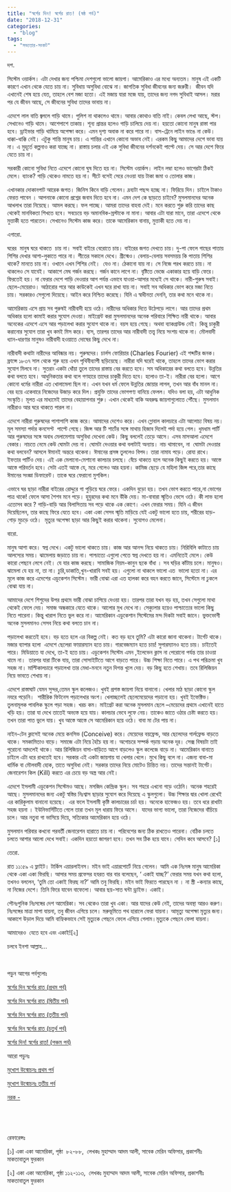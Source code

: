 ```yaml
---
title: "স্বর্গের দিন! স্বর্গের রাত! (ষষ্ঠ পর্ব)"
date: "2018-12-31"
categories: 
  - "blog"
tags: 
  - "সভ্যতার-সংকট"
---
```


দশ.

সিস্টেম ওয়ার্কস। এটা দেখার জন্য পশ্চিমা দেশগুলো ভালো জায়গা। আমেরিকাও এর মধ্যে অন্যতম। মানুষ এই একটি কারণে এখান থেকে যেতে চায় না। সুবিধায় অসুবিধা বোঝে না। জাগতিক সুবিধা জীবনের জন্য জরুরী।  জীবন যদি এখানেই শেষ হয়ে যেত, তাহলে বেশ মজা হতো। এই মজায় যারা মজে যায়, তাদের জন্য নগদ সুবিধাই আসল। মরার পর যে জীবন আছে, সে জীবনের সুবিধা তাদের ভাবায় না।

এদেশে লাল বাতি জ্বললে গাড়ি থামে। পুলিশ না থাকলেও থামে। আবার কোথাও বাতি নাই। কেবল লেখা আছে, স্টপ। সেখানেও গাড়ি থামে। আশেপাশে তাকায়। শূন্য প্রান্তর হলেও গাড়ি চালিয়ে দেয় না। হয়তো কোনো মানুষ রাস্তা পার হবে। ড্রাইভার গাড়ি থামিয়ে অপেক্ষা করে। এমন দৃশ্য অবাক না করে পারে না। বাস-ট্রেনে লাইন ভাঙে না কেউ। ধাক্কা-ধাক্কি নেই। এটুকু শান্তি মানুষ চায়। এ শান্তির এখানে কোনো অভাব নেই। এরকম কিছু আমাদের দেশে ভাবা যায় না। এ মুহূর্তে কল্পনাও করা যাচ্ছে না। রাস্তায় চলার এই এক সুবিধা জীবনের দর্শনকেই পাল্টে দেয়। সে আর দেশে ফিরে যেতে চায় না।

সরকারী কোনো সুবিধা নিতে এদেশে কোনো ঘুষ দিতে হয় না। সিস্টেম ওয়ার্কস। লাইন লম্বা হলেও ভাগেরটা ঠিকই মেলে। ব্যাংক? গাড়ি থেকেও নামতে হয় না। সীটে বসেই সেরে নেওয়া যায় টাকা জমা ও তোলার কাজ।

এখানকার দোকানপাট আরেক জগত। জিনিস কিনে বাড়ি গেলেন। দ্রব্যটা পছন্দ হচ্ছে না। ফিরিয়ে দিন। চাইলে টাকাও ফেরত পাবেন । আপনাকে কোনো প্রশ্নের জবাব দিতে হবে না। এমন দেশ কে ছাড়তে চাইবে? মুসলমানদের অনেক আখলাখ তারা নিয়েছে। আমল করছে। ফল পাচ্ছে। আমরা তাদের বাহবা দেই। মনে করতে শুরু করি তাদের কাছ থেকেই মানবিকতা শিখতে হবে। সবচেয়ে বড় অমানবিক-স্রস্টাকে না মানা। আবার এটা যারা মানে, তারা এদেশে থেকে মুত্তাকী হতে পারতেন। সেখানেও সিস্টেম কাজ করে। তাকে আমেরিকান বানায়, মুত্তাকী হতে দেয় না।

এগারো.

ঘরের  মানুষ ঘরে থাকতে  চায় না। সবাই বাইরে বেরোতে চায়। বাইরের জগত দেখতে চায়। দু-পা ফেলে গাছের পাতায় শিশির দেখার আশা-লুকাতে পারে না। শীতের সকালে দেখে। গ্রীস্মেও। বেলায়-বেলায় সবসময়য় কি পাতায় শিশির থাকে? মানতে চায় না। ওখানে এখন শিশির নেই।  যেও না। ঠেকানো যায় না। সে নিজে পরখ করতে চায়। না থাকলেও সে যাবেই। আকাশে মেঘ গর্জন করছে। গর্জন কানে লাগে না। বৃষ্টিতে ভেজে একাকার হয়ে বাড়ি ফেরে। ফিরতেই হয়। না ফেরার দেশে পাড়ি দেওয়ার আগ পর্যন্ত এভাবে যাওয়া-আসার মধ্যেই সে থাকে। নারী-পুরুষ সবাই। ছেলে-মেয়েরাও। আঠারোর পরে আর কাউকেই এখন ঘরে রাখা যায় না। সবাই সব অধিকার ভোগ করে মজা নিতে চায়। সরকারও সেগুলো দিয়েছে। আইন করে নিশ্চিত করেছে। যিনি এ স্বাধীনতা দেননি, তার কথা মনে থাকে না।

আমেরিকায় এসে প্রায় সব পুরুষই নারীবাদী হয়ে ওঠে। নারীদের অধিকার দিতে উঠেপড়ে লাগে। আর তাদের প্রথম অধিকার হলো কামাই করার সুযোগ দেওয়া। মাইগ্রেন্ট করা মুসলমানদের অনেক পরিবারে শিক্ষিত নারী থাকে। আবার অনেকের এদেশে এসে আর পড়ালেখা করার সুযোগ থাকে না। বয়স হয়ে গেছে। অথবা ব্যাকগ্রাউন্ড নেই। কিন্তু চাকুরী করানোর সুযোগ তারা খুব কমই মিস করে। ব্যস, তারপর তাদের আর নারীবাদী তত্ত্ব নিয়ে সংশয় থাকে না। মৌলবাদী ধ্যান-ধারণার মানুষও নারীবাদী হওয়াতে দোষের কিছু দেখে না।

নারীবাদী কথাটা নারীদের আবিষ্কার নয়। পুরুষদের। চার্লস ফোরিয়ার (Charles Fourier) এই শব্দটির জনক। ফ্রান্সে ১৮৩৭ সাল থেকে শুরু হয়ে এখন পৃথিবীব্যাপী ছড়িয়েছে। নারীরা যদি ঘরেই থাকে, তাহলে তাদের ভোগ করার সুযোগ মিলবে না। সুতরাং একটা ধোঁয়া তুলে তাদের রাস্তায় বের করতে হবে। সম অধিকারের কথা বলতে হবে। উন্নতির কথা বলতে হবে। আধুনিকতার কথা বলে গণহারে তাদের চাকুরী দিতে হবে। হলোও তা-ই। নারীরা বের হলো। আগে কোনো ধর্মের নারীরা এত খোলামেলা ছিল না। এখন যখন ধর্ম ফেলে উন্নতির জোয়ার লাগল, তখন আর বাঁধ মানল না। বের হয়ে একেবারে নিজেদের উজাড় করে দিল। প্রযুক্তি তাদের ভোগপণ্য বানিয়ে ফেলল। যদিও বলা হয়, এটা আধুনিক সংস্কৃতি। মূলত এর মাধ্যমেই তাদের বেহায়াপনার শুরু। এখান থেকেই বাকি অবরুদ্ধ জায়গাগুলোতে পৌঁছে। মুসলমান নারীরাও আর ঘরে থাকতে পারল না।

এদেশে নারীরা পুরুষদের পাশাপাশি কাজ করে। আমাদের দেশেও করে। এখন গ্লোবাল কালচারে এটা আলোচ্য বিষয় নয়। মূল সমস্যা পর্দার কনসেপ্ট  পাল্টে গেছে। জিন্স আর টি শার্টের সঙ্গে মাথায় হিজাব দিলেই পর্দা হয়ে গেল। ধুমধাম পার্টি আর পুরুষদের সঙ্গে অবাধ মেলামেশায় অসুবিধা দেখেনা কেউ। কিছু বললেই তেড়ে আসে। এসব মাসআলা এদেশে বেকার। নাচতে নেমে কেউ ঘোমটা দেয় না। ঘোমটা দেওয়ার কথা বলাটাই অন্যায়। নাচ থামাবেন, না  ঘোমটা দেওয়ার কথা বলবেন? আসলে ঈমানই অন্তরে থাকেনা। ঈমানের প্রসঙ্গ তুললেও বিপদ। তারা নামায পড়ে। রোযা রাখে। ইফতার পার্টিও দেয়। এই এক মেলানো-মেশানো কালচার চলছে। বেঁচে থাকতে হলে অনেক কিছুই করতে হয়। আস্তে আস্তে পরিবর্তন হবে। সেটা এতই আস্তে যে, মরে গেলেও আর হয়না। কামিজ ছেড়ে যে মহিলা জিন্স পরে,তার কাছে ঈমানের সংজ্ঞা ডিফারেন্ট। তাকে ঘরে ফেরানো মুশকিল।

এভাবে ঘর ছাড়া নারীরা বাইরের রোদ্দুরে গা পুড়িয়ে ঘরে ফেরে। একদিন বুড়ো হয়। তখন ভোগ করতে পারে,না ভোগের পাত্র থাকে! ফেলে আসা শৈশব মনে পড়ে। হুযুরদের কথা মনে উঁকি দেয়। মা-বাবারা স্মৃতিও ভেসে ওঠে। কী লাভ হলো এতোসব করে ? গাড়ি-বাড়ি আর বিলাসিতায় সব পড়ে থাকে এক কোণে। এখন ফেরার সময়। যিনি এ জীবন দিয়েছিলেন, তার কাছে ফিরে যেতে হবে। একা একা সেসব স্মৃতি মাড়িয়ে যেই একটু ভালো হতে চায়, শরীরের হাড়-গোড় মুচড়ে ওঠে।  মৃত্যুর অপেক্ষা ছাড়া আর কিছুই করার থাকেনা। সুযোগও মেলেনা।

বারো.

মানুষ আশা করে। স্বপ্ন দেখে। একটু ভালো থাকতে চায়। কাজ আর আনন্দ নিয়ে থাকতে চায়। নিরিবিলি কাটাতে চায় আলস্যের সময়। ঝামেলায় জড়াতে চায় না। পাশ্চাত্যে এগুলো পেতে স্বপ্ন দেখতে হয় না। এমনিতেই মেলে। কেউ কারো পেছনে লেগে নেই। যে যার কাজ করছে। সামাজিক নিয়ম-কানুন ছকে বাঁধা । সব ঘড়ির কাঁটায় চলে। মানুষও। ঝামেলা যে হয় না, তা না। চুরি,ডাকাতি,খুন-খারাবি সবই হয়। এগুলো না থাকলে ভালো এত  ভালো হতো না। এর মূলে কাজ করে এদেশের এডুকেশন সিস্টেম। ভারী বোঝা এরা এত হালকা করে বহন করতে জানে, সিস্টেমে না ঢুকলে বোঝা যায় না।

আমাদের দেশে শিশুদের উপর প্রথমে ভারী বোঝা চাপিয়ে দেওয়া হয়। তারপর তারা যখন বড় হয়, তখন সেগুলো মাথা থেকেই ফেলে দেয়। সমাজ অন্ধকারে যেতে থাকে। আলোর মুখ দেখে না। সেক্যুলার হয়েও পাশ্চাত্যের ভালো কিছু নিতে পারেনা। কিন্তু খারাপ নিতে ভুল করে না। আমেরিকান এডুকেশান সিস্টেমের মন্দ দিকটা সবাই জানে। ভুক্তভোগী অনেক মুসলমানও সেসব নিয়ে কথা বলতে চান না।

পড়ালেখা করতেই হবে। বড় হতে হলে এর বিকল্প নেই। কত বড় হবে তুমি? এটা কারো জানা থাকেনা। টার্গেট থাকে। মজার ব্যাপার হলো  এদেশে ছেলেরা ফায়ারম্যান হতে চায়। গারবেজম্যান হতে চায়! সুপারম্যানও হতে চায়। চাইতেই পারে। মিডিয়াতে যা দেখে, তা-ই হতে চায়। এডুকেশন সিস্টেম এমন ,ইলেভেন ক্লাস না পেরোনো পর্যন্ত তার চাওয়া থামে না।  তারপর যারা টিকে যায়, তারা সোসাইটিতে আগে বাড়তে পারে। উচ্চ শিক্ষা নিতে পারে। এ পথ পরিক্রমা খুব সহজ না। মাল্টিকালচারে পড়ালেখা তার মেধা-মননে নতুন দিগন্ত খুলে দেয়। বড় কিছু হতে শেখায়। তবে রিলিজিয়ন নিয়ে ভাবতে শেখায় না।

এদেশে রাস্তাঘাট যেমন সুন্দর,তেমন স্কুল কলেজও। খুবই প্রশস্ত জায়গা নিয়ে বানানো। খেলার মাঠ ছাড়া কোনো স্কুল নযরে পড়েনি।  শারীরিক ফিটনেস পড়ালেখার অংশ। খেলাচ্ছলেই ছেলেমেয়েদের পড়ানো হয়। খুবই ইফেক্টিভ। তুলনামূলক পাবলিক স্কুলে পড়া সহজ। খরচ কম। মাইগ্রেট করা অনেক মুসলমান ছেলে –মেয়েদের প্রথমে এখানেই হাতে খড়ি হয়। তারা যা দেখে তাতেই অভ্যস্ত হয়ে যায়। কালচার ভেবে লুফে নেয়। তাকেও জাতে ওঠার চেষ্টা করতে হয়। তখন তারা পাত ভুলে যায়। খুব আস্তে আস্তে সে আমেরিকান হয়ে ওঠে। বাবা মা টের পায় না।

নাইন-টেন ক্লাসেই অনেক মেয়ে কনসিভ (Conceive) করে। মেয়েদের বয়ফ্রেন্ড, আর ছেলেদের গার্লফ্রেন্ড বাড়তে থাকে। সমকামিতাও বাড়ে। সমাজে এটা নিয়ে হৈচৈ হয় না। অগোচরে সম্পর্ক গড়ায় অনেক দূর। সেক্স বিষয়টা তাই পুরোনো আদলেই থাকে। আর রিলিজিয়ন বাসা-বাড়িতে আগে বাড়লেও স্কুল কলেজে বাড়ে না। আমেরিকান বানাতে চাইলে এটা ধরে রাখতেই হবে। সরকার এই একটা জায়গায় যা খেলার খেলে। মুখে কিছু বলে না। এজন্য বাবা-মা ধার্মিক বা মৌলবাদী হোক, তাতে অসুবিধা নেই। সরকার তাদের নিয়ে মোটেও চিন্তিত নয়। তাদের সন্তানই টার্গেট। জেনারেশন কিল (Kill) করতে এর চেয়ে বড় অস্ত্র আর নেই।

এদেশে ইসলামী এডুকেশন সিস্টেমও আছে। মসজিদ কেন্দ্রিক স্কুল। সব শহরে এখনো গড়ে ওঠেনি। অনেক শহরেই আছে। মুসলমানদের জন্য একটু স্বস্তির নিঃশ্বাস ছাড়ার সুযোগ করে দিয়েছে এ স্কুলগুলো। উচ্চ শিক্ষার দ্বার খোলা রেখেই এর কারিকুলাম বানানো হয়েছে।  এর ফলে ইসলামী কৃষ্টি কালচারের চর্চা হয়। অনেকে হাফেজও হয়। তবে ধরে রাখাটা সহজ হয়না । ইউনিভার্সিটিতে গেলে তারা তখন মূল ধারায় ফিরে আসে।  যাদের ভাগ্য ভালো, তারা নিজেদের বাঁচিয়ে চলে। আর নতুবা গা ভাসিয়ে দিয়ে, সত্যিকার আমেরিকান হয়ে ওঠে।

মুসলমান পরিবার কখনো পরবর্তী জেনারেশন হারাতে চায় না। পরিবেশের জন্য ঠিক রাখতেও পারেনা। বেঠিক চলতে চলতে আশার আলো দেখে সবাই। একদিন হয়তো জাগরণ হবে। তখন সব ঠিক হয়ে যাবে। সেদিন কবে আসবে? \[১\]

তেরো.

রাত ১১:৫৯ এ ফ্লাইট। টার্কিস এয়ারলাইনস। মইন ভাই এয়ারপোর্টে নিয়ে গেলেন। আমি এক নিঃসঙ্গ মানুষ আমেরিকা থেকে একা একা ফিরছি। আসার সময় প্রফেসর হযরত বার বার বলেছেন, ‘ একাই যাচ্ছ?’ ফেরার সময় যখন কথা হলো, তখনও বললেন, ‘তুমি তো একাই ফিরছ না?’ আমি তবু ফিরছি। মইন ভাই ফিরতে পারছেন না । না স্ত্রী -কন্যার কাছে, না নিজের দেশে। তিনি ফিরে যাবেন বাফেলো। আবার ছয়-সাত ঘন্টা ড্রাইভ। একাই।

পৌনঃপুনিক নিঃসঙ্গের দেশ আমেরিকা। সব থেকেও তারা খুব একা। আর যাদের কেউ নেই, তাদের অবস্থা আরও করুণ। নিঃসঙ্গের মাত্রা মাপা যায়না, তবু জীবন এগিয়ে চলে। মরুভূমিতে পথ হারালে ফেরা যায়না। আমৃত্যু অপেক্ষা মৃত্যুর জন্য। আকাশে উড়াল দিয়ে আমি বাহ্যিকভাবে সেই মৃত্যুকে পেছনে ফেলে এগিয়ে গেলাম।মৃত্যুকে পেছনে ফেলা যায়না।

আমাদেরও  যেতে হবে এবং একাই!\[২\]

চলবে ইনশা আল্লাহ...

 

পড়ুন আগের পর্বগুলোঃ

[স্বর্গের দিন স্বর্গের রাত (প্রথম পর্ব)](https://cms.lostmodesty.com/2018/11/%E0%A6%B8%E0%A7%8D%E0%A6%AC%E0%A6%B0%E0%A7%8D%E0%A6%97%E0%A7%87%E0%A6%B0-%E0%A6%A6%E0%A6%BF%E0%A6%A8-%E0%A6%B8%E0%A7%8D%E0%A6%AC%E0%A6%B0%E0%A7%8D%E0%A6%97%E0%A7%87%E0%A6%B0-%E0%A6%B0/)

[স্বর্গের দিন স্বর্গের রাত (দ্বিতীয় পর্ব)](https://cms.lostmodesty.com/2018/11/%E0%A6%B8%E0%A7%8D%E0%A6%AC%E0%A6%B0%E0%A7%8D%E0%A6%97%E0%A7%87%E0%A6%B0-%E0%A6%A6%E0%A6%BF%E0%A6%A8-%E0%A6%B8%E0%A7%8D%E0%A6%AC%E0%A6%B0%E0%A7%8D%E0%A6%97%E0%A7%87%E0%A6%B0-%E0%A6%B0%E0%A6%BE/)

[স্বর্গের দিন স্বর্গের রাত (তৃতীয় পর্ব)](https://cms.lostmodesty.com/2018/12/%E0%A6%B8%E0%A7%8D%E0%A6%AC%E0%A6%B0%E0%A7%8D%E0%A6%97%E0%A7%87%E0%A6%B0-%E0%A6%A6%E0%A6%BF%E0%A6%A8-%E0%A6%B8%E0%A7%8D%E0%A6%AC%E0%A6%B0%E0%A7%8D%E0%A6%97%E0%A7%87%E0%A6%B0-%E0%A6%B0%E0%A6%BE-2/)

[স্বর্গের দিন স্বর্গের রাত (চতুর্থ পর্ব)](https://cms.lostmodesty.com/2018/12/%E0%A6%B8%E0%A7%8D%E0%A6%AC%E0%A6%B0%E0%A7%8D%E0%A6%97%E0%A7%87%E0%A6%B0-%E0%A6%A6%E0%A6%BF%E0%A6%A8-%E0%A6%B8%E0%A7%8D%E0%A6%AC%E0%A6%B0%E0%A7%8D%E0%A6%97%E0%A7%87%E0%A6%B0-%E0%A6%B0%E0%A6%BE-3/)

[স্বর্গের দিন! স্বর্গের রাত! (পঞ্চম পর্ব)](https://cms.lostmodesty.com/2018/12/%E0%A6%B8%E0%A7%8D%E0%A6%AC%E0%A6%B0%E0%A7%8D%E0%A6%97%E0%A7%87%E0%A6%B0-%E0%A6%A6%E0%A6%BF%E0%A6%A8-%E0%A6%B8%E0%A7%8D%E0%A6%AC%E0%A6%B0%E0%A7%8D%E0%A6%97%E0%A7%87%E0%A6%B0-%E0%A6%B0%E0%A6%BE-4/)

আরো পড়ুনঃ

[মুখোশ উন্মোচনঃ প্রথম পর্ব](https://cms.lostmodesty.com/2018/09/%E0%A6%AE%E0%A7%81%E0%A6%96%E0%A7%8B%E0%A6%B6-%E0%A6%89%E0%A6%A8%E0%A7%8D%E0%A6%AE%E0%A7%8B%E0%A6%9A%E0%A6%A8%E0%A6%83-%E0%A6%AA%E0%A6%B0%E0%A7%8D%E0%A6%AC-%E0%A7%A7/)

[মুখোশ উন্মোচনঃ তৃতীয় পর্ব](https://cms.lostmodesty.com/2018/08/%E0%A6%AE%E0%A7%81%E0%A6%96%E0%A7%8B%E0%A6%B6-%E0%A6%89%E0%A6%A8%E0%A7%8D%E0%A6%AE%E0%A7%8B%E0%A6%9A%E0%A6%A8%E0%A6%83-%E0%A6%AA%E0%A6%B0%E0%A7%8D%E0%A6%AC-%E0%A6%A4%E0%A6%BF%E0%A6%A8-%E0%A6%AA/)

[নরক -](https://cms.lostmodesty.com/2018/08/%E0%A6%A8%E0%A6%B0%E0%A6%95/)

 

 

রেফারেন্সঃ

\[১\] একা একা আমেরিকা, পৃষ্ঠা  ৮২-৮৮,  লেখকঃ মুহাম্মাদ আদম আলী, সাবেক মেরিন অফিসার, প্রকাশনীঃ মাকতাবাতুল ফুরকান

\[২\] একা একা আমেরিকা, পৃষ্ঠা ১১২-১১৩,  লেখকঃ মুহাম্মাদ আদম আলী, সাবেক মেরিন অফিসার, প্রকাশনীঃ মাকতাবাতুল ফুরকান
